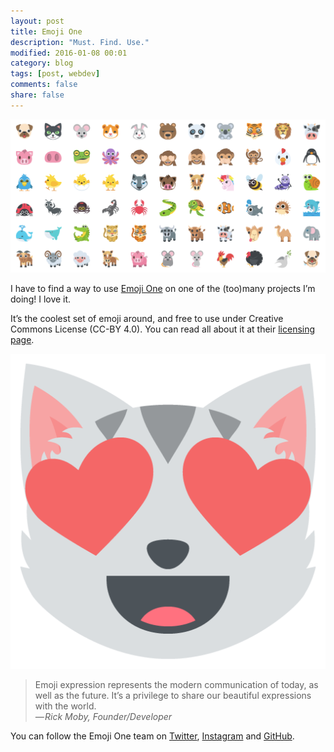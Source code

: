 ```yaml
---
layout: post
title: Emoji One
description: "Must. Find. Use."
modified: 2016-01-08 00:01
category: blog
tags: [post, webdev]
comments: false
share: false
---
```


![](https://raw.githubusercontent.com/maique/xanatoNet/master/docs/images/emojiOne-big.png)

I have to find a way to use [Emoji One](http://emojione.com/) on one of the (too)many projects I’m doing! I love it.  

It’s the coolest set of emoji around, and free to use under Creative Commons License (CC-BY 4.0). You can read all about it at their [licensing page](http://emojione.com/licensing/).

![](https://raw.githubusercontent.com/maique/xanatoNet/master/docs/images/emojiOne-cat.png)

> Emoji expression represents the modern communication of today, as well as the future. It’s a privilege to share our beautiful expressions with the world.  
> _— Rick Moby, Founder/Developer_

You can follow the Emoji One team on [Twitter](https://twitter.com/emojione), [Instagram](http://instagram.com/emojione) and [GitHub](https://github.com/Ranks/emojione).